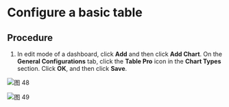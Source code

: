 # Configure a basic table

## Procedure
1. In edit mode of a dashboard, click **Add** and then click **Add Chart**. On the **General Configurations** tab, click the **Table Pro** icon in the **Chart Types** section. Click **OK**, and then click **Save**.

![图 48](/img/src/en/visulization/tablePro/baseTablePro/b4dda196a5530cafa24ae57012fe6551822e3af3b127841d63ff5069b55a8f13.png)  

![图 49](/img/src/en/visulization/tablePro/baseTablePro/56f2171df5cc0721ebc2e3e23a92e70dcf50676e09bc244331f30313c25bbd1a.png)  

